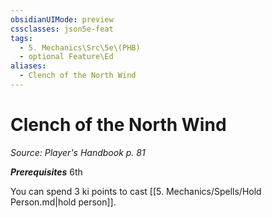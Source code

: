 ```yaml
---
obsidianUIMode: preview
cssclasses: json5e-feat
tags:
  - 5. Mechanics\Src\5e\(PHB)
  - optional Feature\Ed
aliases:
  - Clench of the North Wind
---
```

# Clench of the North Wind
*Source: Player's Handbook p. 81*  

***Prerequisites*** 6th

You can spend 3 ki points to cast [[5. Mechanics/Spells/Hold Person.md\|hold person]].
